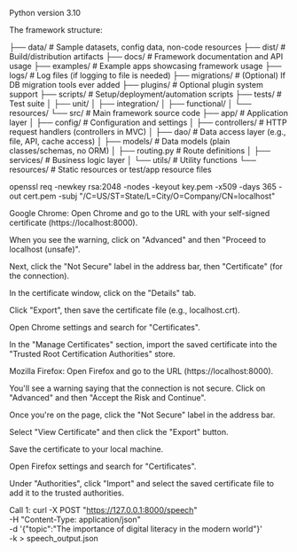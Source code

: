 Python version 3.10


The framework structure:

├── data/                  # Sample datasets, config data, non-code resources
├── dist/                  # Build/distribution artifacts
├── docs/                  # Framework documentation and API usage
├── examples/              # Example apps showcasing framework usage
├── logs/                  # Log files (if logging to file is needed)
├── migrations/            # (Optional) If DB migration tools ever added
├── plugins/               # Optional plugin system support
├── scripts/               # Setup/deployment/automation scripts
├── tests/                 # Test suite
│   ├── unit/
│   ├── integration/
│   ├── functional/
│   └── resources/
└── src/                   # Main framework source code
    ├── app/              # Application layer
    │   ├── config/        # Configuration and settings
    │   ├── controllers/   # HTTP request handlers (controllers in MVC)
    │   ├── dao/           # Data access layer (e.g., file, API, cache access)
    │   ├── models/        # Data models (plain classes/schemas, no ORM)
    │   ├── routing.py     # Route definitions
    │   ├── services/      # Business logic layer
    │   └── utils/         # Utility functions
    └── resources/         # Static resources or test/app resource files




openssl req -newkey rsa:2048 -nodes -keyout key.pem -x509 -days 365 -out cert.pem -subj "/C=US/ST=State/L=City/O=Company/CN=localhost"



Google Chrome:
Open Chrome and go to the URL with your self-signed certificate (https://localhost:8000).

When you see the warning, click on "Advanced" and then "Proceed to localhost (unsafe)".

Next, click the "Not Secure" label in the address bar, then "Certificate" (for the connection).

In the certificate window, click on the "Details" tab.

Click "Export", then save the certificate file (e.g., localhost.crt).

Open Chrome settings and search for "Certificates".

In the "Manage Certificates" section, import the saved certificate into the "Trusted Root Certification Authorities" store.

Mozilla Firefox:
Open Firefox and go to the URL (https://localhost:8000).

You'll see a warning saying that the connection is not secure. Click on "Advanced" and then "Accept the Risk and Continue".

Once you're on the page, click the "Not Secure" label in the address bar.

Select "View Certificate" and then click the "Export" button.

Save the certificate to your local machine.

Open Firefox settings and search for "Certificates".

Under "Authorities", click "Import" and select the saved certificate file to add it to the trusted authorities.




Call 1:
curl -X POST "https://127.0.0.1:8000/speech" \
     -H "Content-Type: application/json" \
     -d '{"topic":"The importance of digital literacy in the modern world"}' \
     -k > speech_output.json


